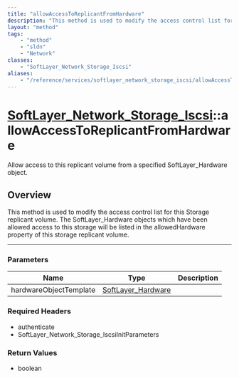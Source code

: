 ```yaml
---
title: "allowAccessToReplicantFromHardware"
description: "This method is used to modify the access control list for this Storage replicant volume.  The SoftLayer_Hardware objects... "
layout: "method"
tags:
    - "method"
    - "sldn"
    - "Network"
classes:
    - "SoftLayer_Network_Storage_Iscsi"
aliases:
    - "/reference/services/softlayer_network_storage_iscsi/allowAccessToReplicantFromHardware"
---
```

# [SoftLayer_Network_Storage_Iscsi](/reference/services/SoftLayer_Network_Storage_Iscsi)::allowAccessToReplicantFromHardware


Allow access to this replicant volume from a specified SoftLayer_Hardware object.


## Overview 
This method is used to modify the access control list for this Storage replicant volume.  The SoftLayer_Hardware objects which have been allowed access to this storage will be listed in the allowedHardware property of this storage replicant volume. 

-----

### Parameters 
|Name | Type | Description |
| --- | --- | --- |
|hardwareObjectTemplate| <a href='/reference/datatypes/SoftLayer_Hardware'>SoftLayer_Hardware </a>| |


### Required Headers
* authenticate
* SoftLayer_Network_Storage_IscsiInitParameters


### Return Values
* boolean





